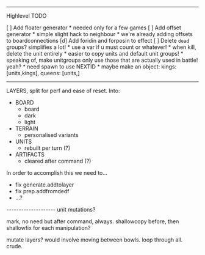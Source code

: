  

-----------



Highlevel TODO

 [ ] Add floater generator
     * needed only for a few games
 [ ] Add offset generator
     * simple slight hack to neighbour
     * we're already adding offsets to boardconnections
 [d] Add foridin and forposin to effect
 [ ] Delete `dead` groups? simplifies a lot!
     * use a var if u must count or whatever!
     * when kill, delete the unit entirely
     * easier to copy units and default unit groups!
     * speaking of, make unitgroups only use those that are actually used in battle! yeah?
     * need spawn to use NEXTID
     * maybe make an object:
     	kings: [units,kings],
     	queens: [units,]




---------

LAYERS, split for perf and ease of reset. Into:

*    BOARD
     *    board
     *    dark
     *    light
*    TERRAIN
     *    personalised variants
*    UNITS
     *    rebuilt per turn (?)
*    ARTIFACTS
     *    cleared after command (?)


In order to accomplish this we need to...

*    fix generate.addtolayer
*    fix prep.addfromdedf
*    ...?




 -------------------- unit mutations?

 mark, no need
 but after command, always.
 shallowcopy before, then shallowfix for each manipulation?


 mutate layers? would involve moving between bowls. loop through all. crude.
